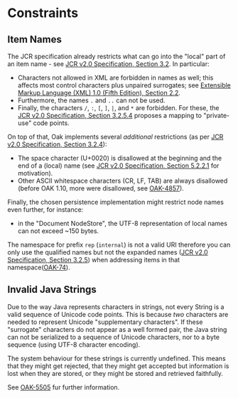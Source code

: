 <!--
   Licensed to the Apache Software Foundation (ASF) under one or more
   contributor license agreements.  See the NOTICE file distributed with
   this work for additional information regarding copyright ownership.
   The ASF licenses this file to You under the Apache License, Version 2.0
   (the "License"); you may not use this file except in compliance with
   the License.  You may obtain a copy of the License at

       http://www.apache.org/licenses/LICENSE-2.0

   Unless required by applicable law or agreed to in writing, software
   distributed under the License is distributed on an "AS IS" BASIS,
   WITHOUT WARRANTIES OR CONDITIONS OF ANY KIND, either express or implied.
   See the License for the specific language governing permissions and
   limitations under the License.
  -->

# Constraints

## Item Names

The JCR specification already restricts what can go into the "local" part of an
item name - see [JCR v2.0 Specification, Section 3.2](https://docs.adobe.com/docs/en/spec/jcr/2.0/3_Repository_Model.html#3.2%20Names).
In particular:

- Characters not allowed in XML are forbidden in names as well; this affects
  most control characters plus unpaired surrogates; see [Extensible Markup
  Language (XML) 1.0 (Fifth Edition), Section 2.2](https://www.w3.org/TR/xml/#NT-Char).
- Furthermore, the names `.` and `..` can not be used.
- Finally, the characters `/`,  `:`, `[`, `]`, `|`, and `*` are forbidden. For
these, the [JCR v2.0 Specification, Section 3.2.5.4](https://docs.adobe.com/docs/en/spec/jcr/2.0/3_Repository_Model.html#3.2.5.4%20Exposing%20Non-JCR%20Names) proposes a mapping to "private-use" code points.

On top of that, Oak implements several *additional* restrictions (as per
[JCR v2.0 Specification, Section 3.2.4](https://docs.adobe.com/content/docs/en/spec/jcr/2.0/3_Repository_Model.html#3.2.4%20Naming%20Restrictions)):

- The space character (U+0020) is disallowed at the beginning and the end of
a (local) name (see [JCR v2.0 Specification, Section 5.2.2.1](https://docs.adobe.com/content/docs/en/spec/jcr/2.0/5_Reading.html#5.2.2.1%20Name%20Patterns) for motivation).
- Other ASCII whitespace characters (CR, LF, TAB) are always disallowed (before OAK 1.10, more were disallowed, see [OAK-4857](https://issues.apache.org/jira/browse/OAK-4857)).

Finally, the chosen persistence implementation might restrict node names even further, for instance:

- in the "Document NodeStore", the UTF-8 representation of local names can not exceed ~150 bytes.

The namespace for prefix `rep` (`internal`) is not a valid URI therefore you can only use the qualified names but not the expanded names ([JCR v2.0 Specification, Section 3.2.5](https://docs.adobe.com/content/docs/en/spec/jcr/2.0/3_Repository_Model.html#3.2.5%20Lexical%20Form%20of%20JCR%20Names)) when addressing items in that namespace([OAK-74](https://issues.apache.org/jira/browse/OAK-74)).

## Invalid Java Strings

Due to the way Java represents characters in strings, not every String is a valid sequence of
Unicode code points. This is because *two* characters are needed to represent Unicode
"supplementary characters". If these "surrogate" characters do not appear as a well formed
pair, the Java string can not be serialized to a sequence of Unicode characters, nor to
a byte sequence (using UTF-8 character encoding).

The system behaviour for these strings is currently undefined. This means that they
might get rejected, that they might get accepted but information is lost when they
are stored, or they might be stored and retrieved faithfully.

See [OAK-5505](https://issues.apache.org/jira/browse/OAK-5506) fur further information.


